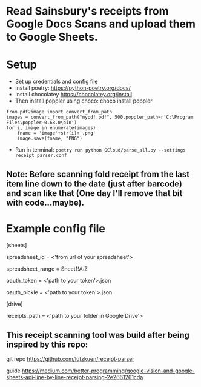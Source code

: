 # Read Sainsbury's receipts from Google Docs Scans and upload them to Google Sheets.

# Setup
- Set up credentials and config file
- Install poetry: https://python-poetry.org/docs/
- Install chocolatey https://chocolatey.org/install
- Then install poppler using choco: choco install poppler


```
from pdf2image import convert_from_path
images = convert_from_path("mypdf.pdf", 500,poppler_path=r'C:\Program Files\poppler-0.68.0\bin')
for i, image in enumerate(images):
    fname = 'image'+str(i)+'.png'
    image.save(fname, "PNG")
```

- Run in terminal:
``` poetry run python GCloud/parse_all.py --settings receipt_parser.conf ```

## Note: Before scanning fold receipt from the last item line down to the date (just after barcode) and scan like that (One day I'll remove that bit with code...maybe).

# Example config file

[sheets]

spreadsheet_id = <'from url of your spreadsheet'> 

spreadsheet_range = Sheet1!A:Z

oauth_token = <'path to your token'>.json

oauth_pickle = <'path to your token'>.json

[drive]

receipts_path = <'path to your folder in Google Drive'>

## This receipt scanning tool was build after being inspired by this repo:
git repo https://github.com/lutzkuen/receipt-parser

guide https://medium.com/better-programming/google-vision-and-google-sheets-api-line-by-line-receipt-parsing-2e2661261cda
